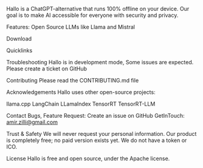 Hallo is a ChatGPT-alternative that runs 100% offline on your device. Our goal is to make AI accessible for everyone with security and privacy.

Features:
Open Source LLMs like Llama and Mistral

Download

Quicklinks

Troubleshooting
Hallo is in development mode, Some issues are expected. Please create a ticket on GitHub

Contributing
Please read the CONTRIBUTING.md file

Acknowledgements
Hallo uses other open-source projects:

llama.cpp
LangChain
LLamaIndex
TensorRT
TensorRT-LLM

Contact
Bugs, Feature Request: Create an issue on GitHub
GetInTouch: amir.zilli@gmail.com

Trust & Safety
We will never request your personal information.
Our product is completely free; no paid version exists yet.
We do not have a token or ICO.

License
Hallo is free and open source, under the Apache license.
